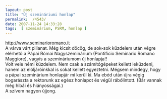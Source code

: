 ```yaml
---
layout: post
title: "Új szemináriumi honlap"
permalink:  /4543/ 
date: 2007-11-24 14:33:28
tags:  [ szeminárium, PSRM, honlap ] 
---
```

http://www.seminarioromano.it  
A várva várt pillanat. Még kicsit döcög, de sok-sok küzdelem után végre elérhető a Pápai Római Nagyszeminárium (Pontificio Seminario Romano Maggiore), vagyis a szemináriumom új honlapja!!  
Volt vele némi küzdelem. Nem csak a számítógépeket kellett leküzdeni, hanem az elöljáróinkkal is sokat kellett egyeztetni. Mégsem mindegy, hogy a pápai szeminárium honlapjár mi kerül ki. Ma ebéd után újra végig bogarászta a rektorunk az egész honlapot és végül rábólintott. (Bár vannak még hibái és hiányosságai.)  
A szívem nagyon újjong.

<!--break-->